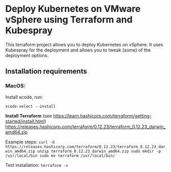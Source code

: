 # Deploy Kubernetes on VMware vSphere using Terraform and Kubespray
This terraform project allows you to deploy Kubernetes on vSphere. It uses Kubespray for the deployment and allows you to tweak (some) of the deployment options.

## Installation requirements

### MacOS:
Install xcode, run:
```
xcode-select --install
```

**Install Terraform**
(see https://learn.hashicorp.com/terraform/getting-started/install.html)
https://releases.hashicorp.com/terraform/0.12.23/terraform_0.12.23_darwin_amd64.zip

Example steps:
`curl -O https://releases.hashicorp.com/terraform/0.12.23/terraform_0.12.23_darwin_amd64.zip
unzip terraform_0.12.23_darwin_amd64.zip
sudo mkdir -p /usr/local/bin
sudo mv terraform /usr/local/bin/`

Test installation:
`terraform -v`